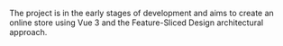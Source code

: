 The project is in the early stages of development and aims to create an online store using Vue 3 and the Feature-Sliced ​​Design architectural approach.
